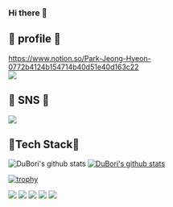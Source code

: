 ### Hi there 👋

🧀 profile 🧀      
--------------   
https://www.notion.so/Park-Jeong-Hyeon-0772b4124b154714b40d51e40d163c22   
<a href="https://hits.seeyoufarm.com"><img src="https://hits.seeyoufarm.com/api/count/incr/badge.svg?url=https%3A%2F%2Fwww.notion.so%2FPark-Jeong-Hyeon-0772b4124b154714b40d51e40d163c22&count_bg=%2379C83D&title_bg=%23555555&icon=notion.svg&icon_color=%23E7E7E7&title=Notion&edge_flat=false"/></a>

🧀 SNS 🧀    
----------
<img src="https://img.shields.io/badge/notion-000000?style=flat-square&logo=Notion&logoColor=white"/></a>

🧀Tech Stack🧀   
---------------
![DuBori's github stats](https://github-readme-stats.vercel.app/api?username=DuBori&show_icons=true)
[![DuBori's github stats](https://github-readme-stats.vercel.app/api/top-langs/?username=DuBori&show_icons=true&hide_border=true&title_color=004386&icon_color=004386&layout=compact)](https://github.com/DuBori)

[![trophy](https://github-profile-trophy.vercel.app/?username=DuBori)](https://github.com/ryo-ma/github-profile-trophy)

<img src="https://img.shields.io/badge/spring-6DB33F?style=for-the-badge&logo=Spring&logoColor=white">
<img src="https://img.shields.io/badge/GitLab-FC6D26?style=for-the-badge&logo=GitLab&logoColor=white">
<img src="https://img.shields.io/badge/Git-F05032?style=for-the-badge&logo=Git&logoColor=white">
<img src="https://img.shields.io/badge/jQuery-0769AD?style=for-the-badge&logo=jQuery&logoColor=white">
<img src="https://img.shields.io/badge/JavaScript-F7DF1E?style=for-the-badge&logo=JavaScript&logoColor=white">
